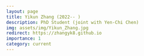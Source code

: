 ```yaml
---
layout: page
title: Yikun Zhang (2022-- )
description: PhD Student (joint with Yen-Chi Chen)
img: assets/img/Yikun_Zhang.jpg
redirect: https://zhangyk8.github.io
importance: 1
category: current
---
```


